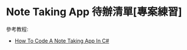 # Note Taking App 待辦清單[專案練習]
參考教程:
  - [How To Code A Note Taking App In C#](https://youtu.be/6Lcjeq4NZj4?si=gw7lgHLAWc7UQCzu)
